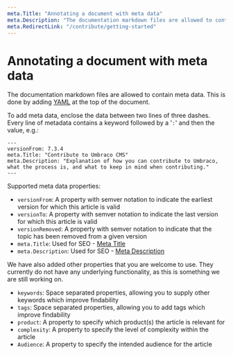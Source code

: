 ```yaml
---
meta.Title: "Annotating a document with meta data"
meta.Description: "The documentation markdown files are allowed to contain meta data.  This is done by adding YAML at the top of the document."
meta.RedirectLink: "/contribute/getting-started"
---
```


# Annotating a document with meta data

The documentation markdown files are allowed to contain meta data.  This is done by adding [YAML](https://en.wikipedia.org/wiki/YAML) at the top of the document.

To add meta data, enclose the data between two lines of three dashes.  Every line of metadata contains a keyword followed by a '`:`' and then the value, e.g.:

    ---
    versionFrom: 7.3.4
    meta.Title: "Contribute to Umbraco CMS"
    meta.Description: "Explanation of how you can contribute to Umbraco, what the process is, and what to keep in mind when contributing."
    ---

Supported meta data properties:

- `versionFrom`: A property with semver notation to indicate the earliest version for which this article is valid
- `versionTo`: A property with semver notation to indicate the last version for which this article is valid
- `versionRemoved`: A property with semver notation to indicate that the topic has been removed from a given version
- `meta.Title`: Used for SEO - [Meta Title](https://moz.com/learn/seo/title-tag)
- `meta.Description`: Used for SEO - [Meta Description](https://moz.com/learn/seo/title-tag)

We have also added other properties that you are welcome to use. They currently do not have any underlying functionality, as this is something we are still working on.

- `keywords`:  Space separated properties, allowing you to supply other keywords which improve findability
- `tags`: Space separated properties, allowing you to add tags which improve findability
- `product`: A property to specify which product(s) the article is relevant for
- `complexity`: A property to specify the level of complexity within the article
- `Audience`: A property to specify the intended audience for the article
